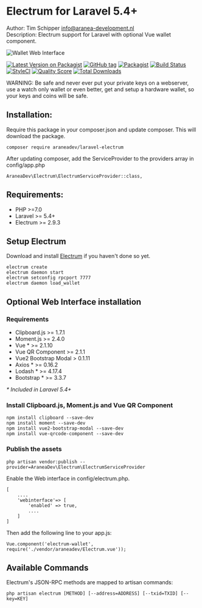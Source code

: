 # Electrum for Laravel 5.4+
Author: Tim Schipper <info@aranea-development.nl>   
Description: Electrum support for Laravel with optional Vue wallet component.

![Wallet Web Interface](https://raw.githubusercontent.com/AraneaDev/laravel-electrum/master/assets/wallet.gif "Wallet Web Interface")   


[![Latest Version on Packagist](https://img.shields.io/packagist/v/araneadev/laravel-electrum.svg?style=flat-square)](https://packagist.org/packages/araneadev/laravel-electrum)
[![GitHub tag](https://img.shields.io/github/tag/AraneaDev/laravel-electrum.svg?style=flat-square)](https://github.com/AraneaDev/laravel-electrum)
[![Packagist](https://img.shields.io/packagist/l/araneadev/laravel-electrum.svg?style=flat-square)](https://packagist.org/packages/araneadev/laravel-electrum)
[![Build Status](https://scrutinizer-ci.com/g/AraneaDev/laravel-electrum/badges/build.png?b=master)](https://scrutinizer-ci.com/g/AraneaDev/laravel-electrum/build-status/master)
[![StyleCI](https://styleci.io/repos/103412671/shield?branch=master)](https://styleci.io/repos/103412671)
[![Quality Score](https://img.shields.io/scrutinizer/g/araneadev/laravel-electrum.svg?style=flat-square)](https://scrutinizer-ci.com/g/araneadev/laravel-electrum)
[![Total Downloads](https://img.shields.io/packagist/dt/araneadev/laravel-electrum.svg?style=flat-square)](https://packagist.org/packages/araneadev/laravel-electrum)   

WARNING: Be safe and never ever put your private keys on a webserver, use a watch only wallet or even better, get and setup a hardware wallet, so your keys and coins will be safe. 

## Installation:
Require this package in your composer.json and update composer. This will download the package.
```
composer require araneadev/laravel-electrum
```
After updating composer, add the ServiceProvider to the providers array in config/app.php
```
AraneaDev\Electrum\ElectrumServiceProvider::class,
```
   
## Requirements:   
* PHP >=7.0 
* Laravel >= 5.4+
* Electrum >= 2.9.3

## Setup Electrum
Download and install [Electrum](https://electrum.org/#download) if you haven't done so yet.
```
electrum create   
electrum daemon start
electrum setconfig rpcport 7777   
electrum daemon load_wallet   
```

## Optional Web Interface installation

### Requirements
* Clipboard.js >= 1.7.1
* Moment.js >= 2.4.0
* Vue * >= 2.1.10
* Vue QR Component >= 2.1.1
* Vue2 Bootstrap Modal > 0.1.11
* Axios * >= 0.16.2
* Lodash * >= 4.17.4
* Bootstrap * >= 3.3.7

_\* Included in Laravel 5.4+_

### Install Clipboard.js, Moment.js and Vue QR Component
```
npm install clipboard --save-dev
npm install moment --save-dev
npm install vue2-bootstrap-modal --save-dev
npm install vue-qrcode-component --save-dev

```

### Publish the assets
```
php artisan vendor:publish --provider=AraneaDev\Electrum\ElectrumServiceProvider
```
Enable the Web interface in config/electrum.php. 
```
[
    ....
    'webinterface'=> [
        'enabled' => true,
        ....
    ]
]
```
Then add the following line to your app.js:
```
Vue.component('electrum-wallet', require('./vendor/araneadev/Electrum.vue'));
```

## Available Commands   
Electrum's JSON-RPC methods are mapped to artisan commands:
```
php artisan electrum [METHOD] [--address=ADDRESS] [--txid=TXID] [--key=KEY]
```